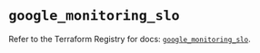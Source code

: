 # `google_monitoring_slo`

Refer to the Terraform Registry for docs: [`google_monitoring_slo`](https://registry.terraform.io/providers/hashicorp/google-beta/6.38.0/docs/resources/google_monitoring_slo).
